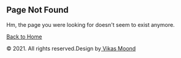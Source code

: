<!--
	Author:   Vikas Moond
	Author URL: http://vikasmoond.com
-->
<html lang="zxx">
<!--/Head-->
<head>
    <title> Error</title>
    <!-- Meta-Tags -->
    <meta charset="UTF-8">
    <meta name="viewport" content="width=device-width, initial-scale=1.0">
    <meta http-equiv="X-UA-Compatible" content="ie=edge">
    <!-- style CSS -->
    <link rel="stylesheet" href="css/errorstyle.css" type="text/css" media="all">
    <!--/google-fonts-->
    <link href="//fonts.googleapis.com/css2?family=Hind+Siliguri:wght@300;400;500;600;700&display=swap"
    rel="stylesheet">
    <!--//google-fonts-->
    </head>
<!-- //Head -->
<!-- Body -->
<body>
   <!-- 404 error page -->
   <!--/Error-Page-->
  <section class="w3l-errorhny-main">
    <div class="w3l-errorhnyhny-content">
      <h1 aria-label="404"></h1>
      <div class="errorhnyhny-info">
        <h2 class="err-text">Page Not Found</h2>
        <p>Hm, the page you were looking for doesn't seem to exist anymore.</p>
        <a href="index.html" class="btn btn-style btn-outline-light mt-sm-5 mt-4">Back to Home</a>
      </div>
    </div>
    <div class="w3layouts-copyright">
        <p class="copy-footer-29">© 2021. All rights reserved.Design by<a href="https://Vikasmoond.com/" target="_blank">
            Vikas Moond</a></p>
    </div>
  </section>
  <!--//Error-Page-->

</body>
<!-- //Body -->
</html>

